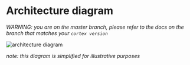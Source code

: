 # Architecture diagram

_WARNING: you are on the master branch, please refer to the docs on the branch that matches your `cortex version`_

![architecture diagram](https://user-images.githubusercontent.com/808475/81362760-7293bb80-9096-11ea-92e3-475c673b3dbc.png)

_note: this diagram is simplified for illustrative purposes_
